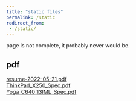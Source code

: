 ```yaml
---
title: "static files"
permalink: /static
redirect_from:
 - /static/
---
```


page is not complete, it probably never would be.

## pdf

[resume-2022-05-21.pdf](/static/pdf/resume-2022-05-21.pdf)<br>
[ThinkPad_X250_Spec.pdf](/static/pdf/ThinkPad_X250_Spec.pdf)<br>
[Yoga_C640_13IML_Spec.pdf](/static/pdf/Yoga_C640_13IML_Spec.pdf)<br>
[](/static/pdf/)<br>
